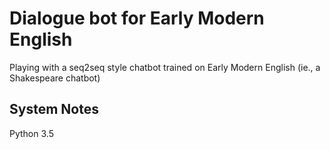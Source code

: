 # Dialogue bot for Early Modern English

Playing with a seq2seq style chatbot trained on Early Modern English (ie., a Shakespeare chatbot)

## System Notes

Python 3.5
